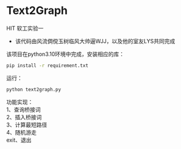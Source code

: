 # Text2Graph
HIT 软工实验一

- 该代码由风流倜傥玉树临风大帅逼WJJ，以及他的室友LYS共同完成

该项目在python3.10环境中完成，安装相应的库：
```bash
pip install -r requirement.txt
```
运行：
```bash
python text2graph.py
```
功能实现：  
1、查询桥接词   
2、插入桥接词  
3、计算最短路径  
4、随机游走  
exit、退出  